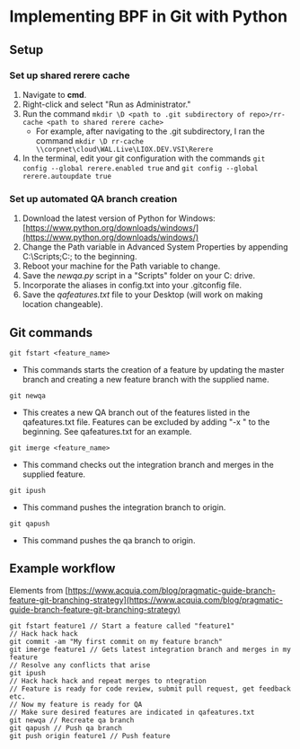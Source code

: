# Implementing BPF in Git with Python
    

## Setup

### Set up shared rerere cache
1. Navigate to **cmd**. 
2. Right-click and select "Run as Administrator."
3. Run the command `mkdir \D <path to .git subdirectory of repo>/rr-cache <path to shared rerere cache>`
	- For example, after navigating to the .git subdirectory, I ran the command `mkdir \D rr-cache \\corpnet\cloud\WAL.Live\LIOX.DEV.VSI\Rerere`
4. In the terminal, edit your git configuration with the commands
`git config --global rerere.enabled true` and `git config --global rerere.autoupdate true`

### Set up automated QA branch creation
1. Download the latest version of Python for Windows: [https://www.python.org/downloads/windows/](https://www.python.org/downloads/windows/)
2. Change the Path variable in Advanced System Properties by appending C:\Scripts\;C:\; to the beginning.
3. Reboot your machine for the Path variable to change.
2. Save the *newqa.py* script in a "Scripts" folder on your C: drive.
3. Incorporate the aliases in config.txt into your .gitconfig file.
4. Save the *qafeatures.txt* file to your Desktop (will work on making location changeable).



## Git commands

`git fstart <feature_name>`

  * This commands starts the creation of a feature by updating the master branch and creating a new feature branch with the supplied name.

`git newqa`

  * This creates a new QA branch out of the features listed in the qafeatures.txt file. Features can be excluded by adding "-x " to the beginning. See qafeatures.txt for an example.

`git imerge <feature_name>`

  * This command checks out the integration branch and merges in the supplied feature.

`git ipush`

  * This command pushes the integration branch to origin.

`git qapush`

  * This command pushes the qa branch to origin. 


## Example workflow 
Elements from [https://www.acquia.com/blog/pragmatic-guide-branch-feature-git-branching-strategy](https://www.acquia.com/blog/pragmatic-guide-branch-feature-git-branching-strategy)
	
	git fstart feature1 // Start a feature called "feature1"
	// Hack hack hack
	git commit -am "My first commit on my feature branch"
	git imerge feature1 // Gets latest integration branch and merges in my feature
	// Resolve any conflicts that arise
	git ipush
	// Hack hack hack and repeat merges to ntegration
	// Feature is ready for code review, submit pull request, get feedback etc.
	// Now my feature is ready for QA
	// Make sure desired features are indicated in qafeatures.txt
	git newqa // Recreate qa branch
	git qapush // Push qa branch
	git push origin feature1 // Push feature
